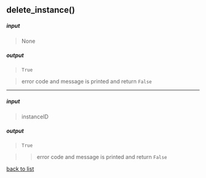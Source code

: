 ## delete_instance()

##### input
>None

##### output
>`True`

>error code and message is printed and return `False`

---------

##### input
>instanceID

##### output
>`True`

>>error code and message is printed and return `False`

[back to list](../Index.md)
